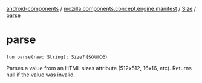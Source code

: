 [android-components](../../index.md) / [mozilla.components.concept.engine.manifest](../index.md) / [Size](index.md) / [parse](./parse.md)

# parse

`fun parse(raw: `[`String`](https://kotlinlang.org/api/latest/jvm/stdlib/kotlin/-string/index.html)`): `[`Size`](index.md)`?` [(source)](https://github.com/mozilla-mobile/android-components/blob/master/components/concept/engine/src/main/java/mozilla/components/concept/engine/manifest/Size.kt#L44)

Parses a value from an HTML sizes attribute (512x512, 16x16, etc).
Returns null if the value was invalid.

